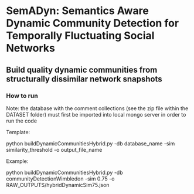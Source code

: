# SemADyn: Semantics Aware Dynamic Community Detection for Temporally Fluctuating Social Networks
## Build quality dynamic communities from structurally dissimilar network snapshots

### How to run

Note: the database with the comment collections (see the zip file within the DATASET folder) must first be imported into local mongo server in order to run the code

Template:

python buildDynamicCommunitiesHybrid.py -db database_name -sim similarity_threshold -o output_file_name

Example:

python buildDynamicCommunitiesHybrid.py -db communityDetectionWimbledon -sim 0.75 -o RAW_OUTPUTS/hybridDynamicSim75.json